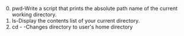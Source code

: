 0. pwd-Write a script that prints the absolute path name of the current working directory.
1. ls-Display the contents list of your current directory.
2. cd - -Changes directory to user's home directory
